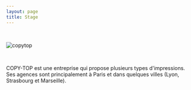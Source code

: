 ```yaml
---
layout: page
title: Stage
---
```


<br/>

![copytop](https://i.imgur.com/Mr6TDgB.png)

<br/>

COPY-TOP est une entreprise qui propose plusieurs types d'impressions. Ses agences sont principalement à Paris et dans quelques villes (Lyon, Strasbourg et Marseille).
